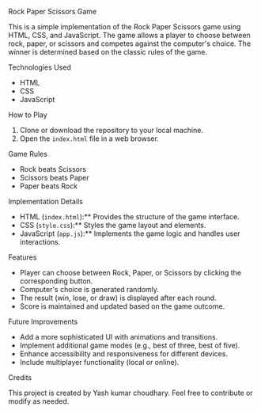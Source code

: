 Rock Paper Scissors Game

This is a simple implementation of the Rock Paper Scissors game using HTML, CSS, and JavaScript. The game allows a player to choose between rock, paper, or scissors and competes against the computer's choice. The winner is determined based on the classic rules of the game.

Technologies Used

- HTML
- CSS
- JavaScript

How to Play

1. Clone or download the repository to your local machine.
2. Open the `index.html` file in a web browser.

Game Rules

- Rock beats Scissors
- Scissors beats Paper
- Paper beats Rock

Implementation Details

- HTML (`index.html`):** Provides the structure of the game interface.
- CSS (`style.css`):** Styles the game layout and elements.
- JavaScript (`app.js`):** Implements the game logic and handles user interactions.

Features

- Player can choose between Rock, Paper, or Scissors by clicking the corresponding button.
- Computer's choice is generated randomly.
- The result (win, lose, or draw) is displayed after each round.
- Score is maintained and updated based on the game outcome.

Future Improvements

- Add a more sophisticated UI with animations and transitions.
- Implement additional game modes (e.g., best of three, best of five).
- Enhance accessibility and responsiveness for different devices.
- Include multiplayer functionality (local or online).

Credits

This project is created by Yash kumar choudhary. Feel free to contribute or modify as needed.

